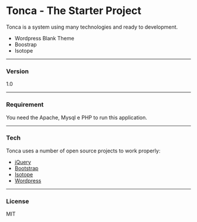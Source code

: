 # Tonca - The Starter Project
Tonca is a system using many technologies and ready to development.

  - Wordpress Blank Theme
  - Boostrap
  - Isotope

----
### Version
1.0

----
### Requirement
You need the Apache, Mysql e PHP to run this application.

----
### Tech
Tonca uses a number of open source projects to work properly:

* [jQuery]
* [Bootstrap]
* [Isotope]
* [Wordpress]

----
### License
MIT

   [jQuery]: <http://jquery.com/>
   [Bootstrap]: <http://getbootstrap.com/>
   [Isotope]: <http://isotope.metafizzy.co/>
   [Wordpress]: <https://github.com/Piulres/WordPress/>